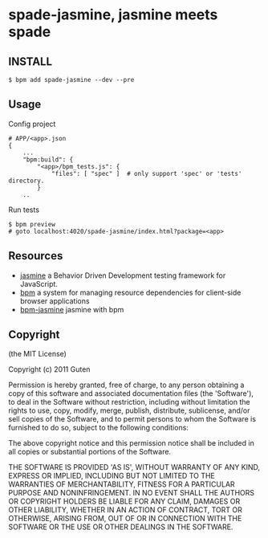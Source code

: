 spade-jasmine, jasmine meets spade 
==================================

INSTALL
-------

`$ bpm add spade-jasmine --dev --pre`


Usage
------

Config project 

	# APP/<app>.json
	{
		...
		"bpm:build": {
			"<app>/bpm_tests.js": {
				"files": [ "spec" ]  # only support 'spec' or 'tests' directory.
			}
		..

Run tests 

	$ bpm preview
	# goto localhost:4020/spade-jasmine/index.html?package=<app>
	

Resources
---------

* [jasmine](https://github.com/pivotal/jasmine) a Behavior Driven Development testing framework for JavaScript.
* [bpm](https://github.com/bpm/bpm) a system for managing resource dependencies for client-side browser applications
* [bpm-jasmine](http://github.com/GutenYe/bpm-jasmine) jasmine with bpm

Copyright
---------

(the MIT License)

Copyright (c) 2011 Guten

Permission is hereby granted, free of charge, to any person obtaining a copy of this software and associated documentation files (the 'Software'), to deal in the Software without restriction, including without limitation the rights to use, copy, modify, merge, publish, distribute, sublicense, and/or sell copies of the Software, and to permit persons to whom the Software is furnished to do so, subject to the following conditions:

The above copyright notice and this permission notice shall be included in all copies or substantial portions of the Software.

THE SOFTWARE IS PROVIDED 'AS IS', WITHOUT WARRANTY OF ANY KIND, EXPRESS OR IMPLIED, INCLUDING BUT NOT LIMITED TO THE WARRANTIES OF MERCHANTABILITY, FITNESS FOR A PARTICULAR PURPOSE AND NONINFRINGEMENT.  IN NO EVENT SHALL THE AUTHORS OR COPYRIGHT HOLDERS BE LIABLE FOR ANY CLAIM, DAMAGES OR OTHER LIABILITY, WHETHER IN AN ACTION OF CONTRACT, TORT OR OTHERWISE, ARISING FROM, OUT OF OR IN CONNECTION WITH THE SOFTWARE OR THE USE OR OTHER DEALINGS IN THE SOFTWARE.
